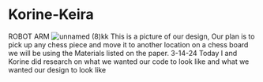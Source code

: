 # Korine-Keira
 ROBOT ARM
![unnamed (8)kk](https://github.com/nwashin59/Korine-Keira/assets/75768362/cb4a9108-c4b7-4103-ae4d-7fde4741e4d8)
This is a picture of our design, Our plan is to  pick up any chess piece and move it to another location on a chess board we will be using the Materials listed on the paper. 
3-14-24 Today I and Korine did research on what we wanted our code to look like and what we wanted our design to look like 
